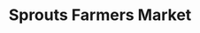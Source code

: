 ---
title: "Sprouts Farmers Market"
url: /tulsa/sprouts-farmers-market-south-memorial-drive/
shop: supermarket
---